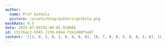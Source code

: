 ```yaml
---
author:
  name: Prof Gotkola
  picture: /assets/blog/authors/gotkola.png
maskRate: 0.5
date: 2025-07-05T02:00:01.918005
id: c3176ac2-5943-11f0-b564-71e1480f5e87
content: '[[1, 0, 5, 0, 2, 0, 4, 9, 0], [8, 7, 0, 0, 5, 0, 0, 2, 6], [6, 0, 0, 0, 1, 0, 5, 0, 3], [2, 0, 3, 0, 6, 7, 8, 0, 4], [7, 6, 1, 0, 0, 0, 9, 0, 0], [0, 0, 4, 0, 3, 1, 2, 0, 7], [3, 0, 6, 4, 0, 0, 0, 0, 0], [0, 5, 8, 0, 7, 0, 0, 0, 0], [4, 1, 0, 6, 0, 2, 3, 5, 0]]'
---
```

